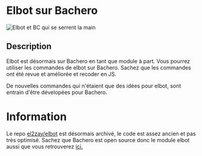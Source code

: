 # Elbot sur Bachero

![Elbot et BC qui se serrent la main](https://github.com/el2zay/bachero/assets/79168733/b11f40bd-c200-4a1d-bf8a-992761387e51)

## Description

Elbot est désormais sur Bachero en tant que module à part. Vous pourrez utiliser les commandes de elbot sur Bachero. Sachez que les commandes ont été revue et améliorée et recoder en JS.

De nouvelles commandes qui n'étaient que des idées pour elbot, sont entrain d'être dévelopées pour Bachero.


# Information

Le repo [el2zay/elbot](https://github.com/el2zay/elbot) est désormais archivé, le code est assez ancien et pas très optimisé. 
Sachez que Bachero est open source donc le module elbot aussi que vous retrouverez [ici.](https://github.com/bacherobot/bot/tree/master/modules/el2zay.elbot)
